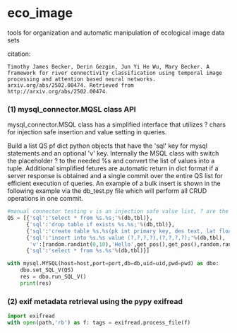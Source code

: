 # eco_image
tools for organization and automatic manipulation of ecological image data sets

citation:
```
Timothy James Becker, Derin Gezgin, Jun Yi He Wu, Mary Becker. A framework for river connectivity classification using temporal image
processing and attention based neural networks. arxiv.org/abs/2502.00474. Retrieved from http://arxiv.org/abs/2502.00474.
```

### (1) mysql_connector.MQSL class API
mysql_connector.MSQL class has a simplified interface that utilizes ? chars for injection safe insertion and value setting in queries.

Build a list QS pf dict python objects that have the 'sql' key for mysql statements and an optional 'v' key.  Internally the MSQL class with switch the placeholder ? to the needed %s and convert the list of values into a tuple.  Additional simplified fetures are automatic return in dict format if a server response is obtained and a single commit over the entire QS list for efficient execution of queries. An example of a bulk insert is shown in the following example via the db_test.py file which will perform all CRUD operations in one commit.
```python
#manual connector testing v is an injection safe value list, ? are the positional holders for values
QS = [{'sql':'select * from %s.%s;'%(db,tbl)},
      {'sql':'drop table if exists %s.%s;'%(db,tbl)},
      {'sql':'create table %s.%s(pk int primary key, des text, lat float(10), lon float(10));'%(db,tbl)},
      {'sql':'insert into %s.%s value (?,?,?,?),(?,?,?,?);'%(db,tbl),
       'v':[random.randint(0,10),'Hello',get_pos(),get_pos(),random.randint(10,20),'Goodbye',get_pos(),get_pos()]},
      {'sql':'select * from %s.%s'%(db,tbl)}]

with mysql.MYSQL(host=host,port=port,db=db,uid=uid,pwd=pwd) as dbo:
    dbo.set_SQL_V(QS)
    res = dbo.run_SQL_V()
    print(res)

```
### (2) exif metadata retrieval using the pypy exifread
```python
import exifread
with open(path,'rb') as f: tags = exifread.process_file(f)
```
